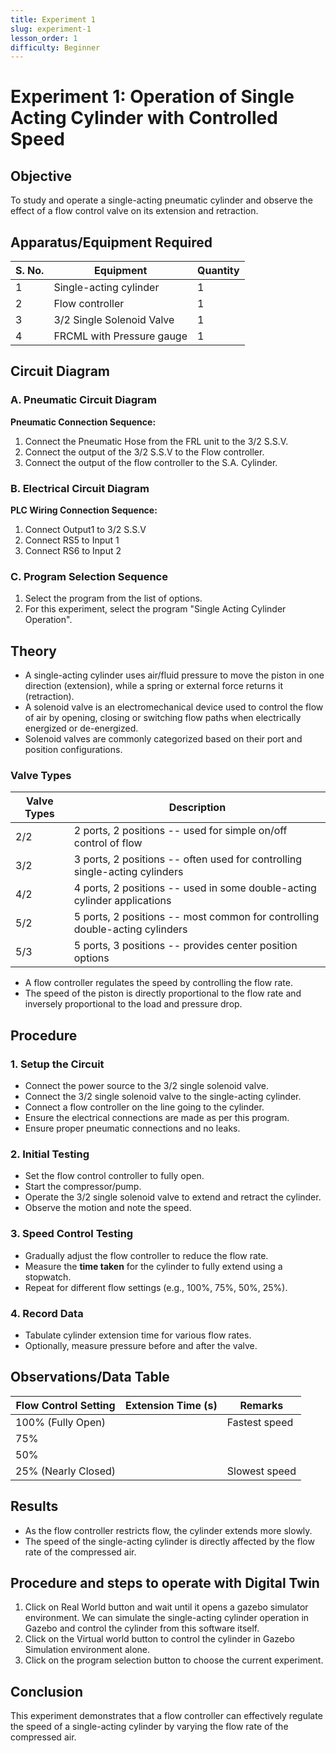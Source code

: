 ```yaml
---
title: Experiment 1
slug: experiment-1
lesson_order: 1
difficulty: Beginner
---
```


# **Experiment 1: Operation of Single Acting Cylinder with Controlled Speed**

## **Objective**

To study and operate a single-acting pneumatic cylinder and observe the effect of a flow control valve on its extension and retraction.

## **Apparatus/Equipment Required**

| S. No. | Equipment | Quantity |
| --- | --- | --- |
| 1 | Single-acting cylinder | 1 |
| 2 | Flow controller | 1 |
| 3 | 3/2 Single Solenoid Valve | 1 |
| 4 | FRCML with Pressure gauge | 1 |

## **Circuit Diagram**

### **A. Pneumatic Circuit Diagram**

**Pneumatic Connection Sequence:**

1. Connect the Pneumatic Hose from the FRL unit to the 3/2 S.S.V.  
2. Connect the output of the 3/2 S.S.V to the Flow controller.  
3. Connect the output of the flow controller to the S.A. Cylinder.

### **B. Electrical Circuit Diagram**

**PLC Wiring Connection Sequence:**

1. Connect Output1 to 3/2 S.S.V  
2. Connect RS5 to Input 1  
3. Connect RS6 to Input 2

### **C. Program Selection Sequence**

1. Select the program from the list of options.  
2. For this experiment, select the program "Single Acting Cylinder Operation".

## **Theory**

- A single-acting cylinder uses air/fluid pressure to move the piston in one direction (extension), while a spring or external force returns it (retraction).
- A solenoid valve is an electromechanical device used to control the flow of air by opening, closing or switching flow paths when electrically energized or de-energized.
- Solenoid valves are commonly categorized based on their port and position configurations.

### **Valve Types**

| Valve Types | Description |
| --- | --- |
| 2/2 | 2 ports, 2 positions \-- used for simple on/off control of flow |
| 3/2 | 3 ports, 2 positions \-- often used for controlling single-acting cylinders |
| 4/2 | 4 ports, 2 positions \-- used in some double-acting cylinder applications |
| 5/2 | 5 ports, 2 positions \-- most common for controlling double-acting cylinders |
| 5/3 | 5 ports, 3 positions \-- provides center position options |

- A flow controller regulates the speed by controlling the flow rate.
- The speed of the piston is directly proportional to the flow rate and inversely proportional to the load and pressure drop.

## **Procedure**

### **1\. Setup the Circuit**

- Connect the power source to the 3/2 single solenoid valve.
- Connect the 3/2 single solenoid valve to the single-acting cylinder.
- Connect a flow controller on the line going to the cylinder.
- Ensure the electrical connections are made as per this program.
- Ensure proper pneumatic connections and no leaks.

### **2\. Initial Testing**

- Set the flow control controller to fully open.
- Start the compressor/pump.
- Operate the 3/2 single solenoid valve to extend and retract the cylinder.
- Observe the motion and note the speed.

### **3\. Speed Control Testing**

- Gradually adjust the flow controller to reduce the flow rate.
- Measure the **time taken** for the cylinder to fully extend using a stopwatch.
- Repeat for different flow settings (e.g., 100%, 75%, 50%, 25%).

### **4\. Record Data**

- Tabulate cylinder extension time for various flow rates.
- Optionally, measure pressure before and after the valve.

## **Observations/Data Table**

| Flow Control Setting | Extension Time (s) | Remarks |
| --- | --- | --- |
| 100% (Fully Open) |  | Fastest speed |
| 75% |  |  |
| 50% |  |  |
| 25% (Nearly Closed) |  | Slowest speed |

## **Results**

- As the flow controller restricts flow, the cylinder extends more slowly.
- The speed of the single-acting cylinder is directly affected by the flow rate of the compressed air.

## **Procedure and steps to operate with Digital Twin**

1. Click on Real World button and wait until it opens a gazebo simulator environment. We can simulate the single-acting cylinder operation in Gazebo and control the cylinder from this software itself.  
2. Click on the Virtual world button to control the cylinder in Gazebo Simulation environment alone.  
3. Click on the program selection button to choose the current experiment.

## **Conclusion**

This experiment demonstrates that a flow controller can effectively regulate the speed of a single-acting cylinder by varying the flow rate of the compressed air.

<!-- quiz:{"quiz": "quiz-test-1"} -->

